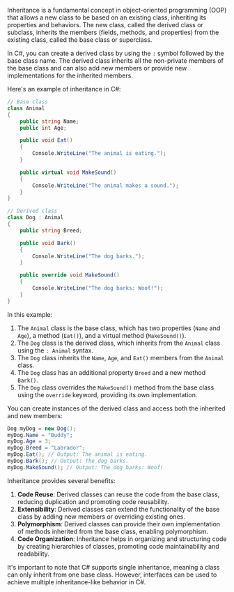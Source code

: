Inheritance is a fundamental concept in object-oriented programming (OOP) that allows a new class to be based on an existing class, inheriting its properties and behaviors. The new class, called the derived class or subclass, inherits the members (fields, methods, and properties) from the existing class, called the base class or superclass.

In C#, you can create a derived class by using the `:` symbol followed by the base class name. The derived class inherits all the non-private members of the base class and can also add new members or provide new implementations for the inherited members.

Here's an example of inheritance in C#:

```csharp
// Base class
class Animal
{
    public string Name;
    public int Age;

    public void Eat()
    {
        Console.WriteLine("The animal is eating.");
    }

    public virtual void MakeSound()
    {
        Console.WriteLine("The animal makes a sound.");
    }
}

// Derived class
class Dog : Animal
{
    public string Breed;

    public void Bark()
    {
        Console.WriteLine("The dog barks.");
    }

    public override void MakeSound()
    {
        Console.WriteLine("The dog barks: Woof!");
    }
}
```

In this example:

1. The `Animal` class is the base class, which has two properties (`Name` and `Age`), a method (`Eat()`), and a virtual method (`MakeSound()`).
2. The `Dog` class is the derived class, which inherits from the `Animal` class using the `: Animal` syntax.
3. The `Dog` class inherits the `Name`, `Age`, and `Eat()` members from the `Animal` class.
4. The `Dog` class has an additional property `Breed` and a new method `Bark()`.
5. The `Dog` class overrides the `MakeSound()` method from the base class using the `override` keyword, providing its own implementation.

You can create instances of the derived class and access both the inherited and new members:

```csharp
Dog myDog = new Dog();
myDog.Name = "Buddy";
myDog.Age = 3;
myDog.Breed = "Labrador";
myDog.Eat(); // Output: The animal is eating.
myDog.Bark(); // Output: The dog barks.
myDog.MakeSound(); // Output: The dog barks: Woof!
```

Inheritance provides several benefits:

1. **Code Reuse**: Derived classes can reuse the code from the base class, reducing duplication and promoting code reusability.
2. **Extensibility**: Derived classes can extend the functionality of the base class by adding new members or overriding existing ones.
3. **Polymorphism**: Derived classes can provide their own implementation of methods inherited from the base class, enabling polymorphism.
4. **Code Organization**: Inheritance helps in organizing and structuring code by creating hierarchies of classes, promoting code maintainability and readability.

It's important to note that C# supports single inheritance, meaning a class can only inherit from one base class. However, interfaces can be used to achieve multiple inheritance-like behavior in C#.